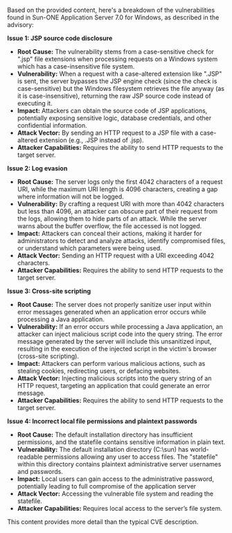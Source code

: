 Based on the provided content, here's a breakdown of the vulnerabilities found in Sun-ONE Application Server 7.0 for Windows, as described in the advisory:

**Issue 1: JSP source code disclosure**

*   **Root Cause:** The vulnerability stems from a case-sensitive check for ".jsp" file extensions when processing requests on a Windows system which has a case-insensitive file system.
*   **Vulnerability:** When a request with a case-altered extension like ".JSP" is sent, the server bypasses the JSP engine check (since the check is case-sensitive) but the Windows filesystem retrieves the file anyway (as it is case-insensitive), returning the raw JSP source code instead of executing it.
*   **Impact:** Attackers can obtain the source code of JSP applications, potentially exposing sensitive logic, database credentials, and other confidential information.
*   **Attack Vector:** By sending an HTTP request to a JSP file with a case-altered extension (e.g., .JSP instead of .jsp).
*   **Attacker Capabilities:** Requires the ability to send HTTP requests to the target server.

**Issue 2: Log evasion**

*   **Root Cause:** The server logs only the first 4042 characters of a request URI, while the maximum URI length is 4096 characters, creating a gap where information will not be logged.
*   **Vulnerability:** By crafting a request URI with more than 4042 characters but less than 4096, an attacker can obscure part of their request from the logs, allowing them to hide parts of an attack. While the server warns about the buffer overflow, the file accessed is not logged.
*   **Impact:** Attackers can conceal their actions, making it harder for administrators to detect and analyze attacks, identify compromised files, or understand which parameters were being used.
*   **Attack Vector:** Sending an HTTP request with a URI exceeding 4042 characters.
*  **Attacker Capabilities:** Requires the ability to send HTTP requests to the target server.

**Issue 3: Cross-site scripting**

*   **Root Cause:**  The server does not properly sanitize user input within error messages generated when an application error occurs while processing a Java application.
*   **Vulnerability:** If an error occurs while processing a Java application, an attacker can inject malicious script code into the query string. The error message generated by the server will include this unsanitized input, resulting in the execution of the injected script in the victim's browser (cross-site scripting).
*   **Impact:** Attackers can perform various malicious actions, such as stealing cookies, redirecting users, or defacing websites.
*   **Attack Vector:** Injecting malicious scripts into the query string of an HTTP request, targeting an application that could generate an error message.
*   **Attacker Capabilities:** Requires the ability to send HTTP requests to the target server.

**Issue 4: Incorrect local file permissions and plaintext passwords**

*   **Root Cause:**  The default installation directory has insufficient permissions, and the statefile contains sensitive information in plain text.
*   **Vulnerability:** The default installation directory (C:\sun) has world-readable permissions allowing any user to access files. The "statefile" within this directory contains plaintext administrative server usernames and passwords.
*  **Impact:**  Local users can gain access to the administrative password, potentially leading to full compromise of the application server
*   **Attack Vector:** Accessing the vulnerable file system and reading the statefile.
*   **Attacker Capabilities:** Requires local access to the server’s file system.

This content provides more detail than the typical CVE description.